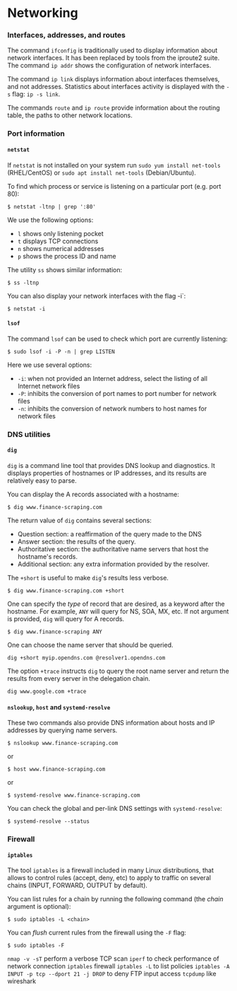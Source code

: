 # Networking

### Interfaces, addresses, and routes

The command `ifconfig` is traditionally used to display information about
network interfaces. It has been replaced by tools from the iproute2 suite. The
command `ip addr` shows the configuration of network interfaces.

The command `ip link` displays information about interfaces themselves, and not
addresses. Statistics about interfaces activity is displayed with the `-s`
flag: `ip -s link`.

The commands `route` and `ip route` provide information about the routing
table, the paths to other network locations.

### Port information

#### `netstat`

If `netstat` is not installed on your system run `sudo yum install net-tools`
(RHEL/CentOS) or `sudo apt install net-tools` (Debian/Ubuntu).

To find which process or service is listening on a particular port (e.g. port
80):

```
$ netstat -ltnp | grep ':80'
```

We use the following options:

* `l` shows only listening pocket
* `t` displays TCP connections
* `n` shows numerical addresses
* `p` shows the process ID and name

The utility `ss` shows similar information:

```
$ ss -ltnp
```

You can also display your network interfaces with the flag -i`:

```
$ netstat -i
```

#### `lsof`

The command `lsof` can be used to check which port are currently listening:

```
$ sudo lsof -i -P -n | grep LISTEN
```

Here we use several options:

* `-i`: when not provided an Internet address, select the listing of
all Internet network files
* `-P`: inhibits the conversion of port names to port number for network files
* `-n`: inhibits the conversion of network numbers to host names for network files

### DNS utilities

#### `dig`

`dig` is a command line tool that provides DNS lookup and diagnostics. It
displays properties of hostnames or IP addresses, and its results are
relatively easy to parse.

You can display the A records associated with a hostname:

```
$ dig www.finance-scraping.com
```

The return value of `dig` contains several sections:

* Question section: a reaffirmation of the query made to the DNS
* Answer section: the results of the query.
* Authoritative section: the authoritative name servers that host the hostname's
  records.
* Additional section: any extra information provided by the resolver.

The `+short` is useful to make `dig`'s results less verbose.

```
$ dig www.finance-scraping.com +short
```

One can specify the *type* of record that are desired, as a keyword after the
hostname. For example, `ANY` will query for NS, SOA, MX, etc. If not argument
is provided, `dig` will query for A records.

```
$ dig www.finance-scraping ANY
```

One can choose the name server that should be queried.

```
dig +short myip.opendns.com @resolver1.opendns.com
```

The option `+trace` instructs `dig` to query the root name server and return
the results from every server in the delegation chain.

```
dig www.google.com +trace
```

#### `nslookup`, `host` and `systemd-resolve`

These two commands also provide DNS information about hosts and IP addresses by
querying name servers.

```
$ nslookup www.finance-scraping.com
```

or

```
$ host www.finance-scraping.com
```

or 

```
$ systemd-resolve www.finance-scraping.com
```

You can check the global and per-link DNS settings with `systemd-resolve`:

```
$ systemd-resolve --status
```

### Firewall

#### `iptables`

The tool `iptables` is a firewall included in many Linux distributions, that
allows to control rules (accept, deny, etc) to apply to traffic on several
chains (INPUT, FORWARD, OUTPUT by default).

You can list rules for a chain by running the following command (the *chain*
argument is optional):

```
$ sudo iptables -L <chain>
```

You can *flush* current rules from the firewall using the `-F` flag:

```
$ sudo iptables -F
```



`nmap -v -sT` perform a verbose TCP scan
`iperf` to check performance of network connection
`iptables` firewall
`iptables -L` to list policies
`iptables -A INPUT -p tcp --dport 21 -j DROP` to deny FTP input access
`tcpdump` like wireshark
